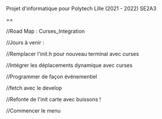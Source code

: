 Projet d'informatique pour Polytech Lille (2021 - 2022) SE2A3

==

//Road Map : Curses_Integration

//Jours à venir :

//Remplacer l'init.h pour nouveau terminal avec curses

//Intégrer les déplacements dynamique avec curses

//Programmer de façon événementiel

//fetch avec le develop

//Refonte de l'init carte avec buissons !

//Commencer le menu
